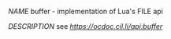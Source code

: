 *NAME*
        buffer - implementation of Lua's FILE api

*DESCRIPTION*
        see *https://ocdoc.cil.li/api:buffer*
